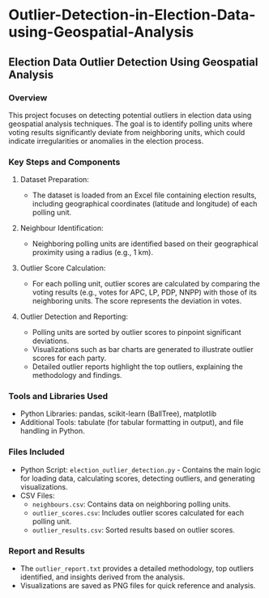 # Outlier-Detection-in-Election-Data-using-Geospatial-Analysis


## Election Data Outlier Detection Using Geospatial Analysis

### Overview
This project focuses on detecting potential outliers in election data using geospatial analysis techniques. The goal is to identify polling units where voting results significantly deviate from neighboring units, which could indicate irregularities or anomalies in the election process.

### Key Steps and Components
1. Dataset Preparation:
   - The dataset is loaded from an Excel file containing election results, including geographical coordinates (latitude and longitude) of each polling unit.

2. Neighbour Identification:
   - Neighboring polling units are identified based on their geographical proximity using a radius (e.g., 1 km).

3. Outlier Score Calculation:
   - For each polling unit, outlier scores are calculated by comparing the voting results (e.g., votes for APC, LP, PDP, NNPP) with those of its neighboring units. The score represents the deviation in votes.

4. Outlier Detection and Reporting:
   - Polling units are sorted by outlier scores to pinpoint significant deviations.
   - Visualizations such as bar charts are generated to illustrate outlier scores for each party.
   - Detailed outlier reports highlight the top outliers, explaining the methodology and findings.

### Tools and Libraries Used
- Python Libraries: pandas, scikit-learn (BallTree), matplotlib
- Additional Tools: tabulate (for tabular formatting in output), and file handling in Python.

 ### Files Included
- Python Script: `election_outlier_detection.py` - Contains the main logic for loading data, calculating scores, detecting outliers, and generating visualizations.
- CSV Files:
  - `neighbours.csv`: Contains data on neighboring polling units.
  - `outlier_scores.csv`: Includes outlier scores calculated for each polling unit.
  - `outlier_results.csv`: Sorted results based on outlier scores.


### Report and Results
- The `outlier_report.txt` provides a detailed methodology, top outliers identified, and insights derived from the analysis.
- Visualizations are saved as PNG files for quick reference and analysis.

